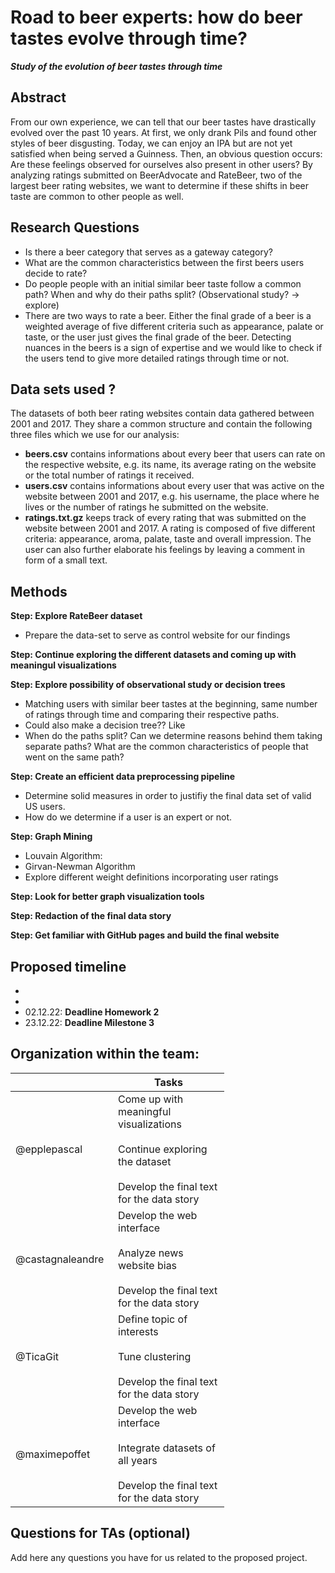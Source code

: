 # Road to beer experts: how do beer tastes evolve through time?

___Study of the evolution of beer tastes through time___


## Abstract

From our own experience, we can tell that our beer tastes have drastically evolved over the past 10 years. At first, we only drank Pils and found other styles of beer disgusting. Today, we can enjoy an IPA but are not yet satisfied when being served a Guinness.
Then, an obvious question occurs: Are these feelings observed for ourselves also present in other users? 
By analyzing ratings submitted on BeerAdvocate and RateBeer, two of the largest beer rating websites, we want to determine if these shifts in beer taste are common to other people as well.

<!-- We could try to classify users into different categories, going from complete beginner to expert, based per example on the number of reviews a user has written. It would then be interesting to detect first how these people’s tastes differ from each other, but also if in the beginning an expert had the same tastes/drank similar beers as a complete beginner. By looking at the text reviews through time, we might also find that users develop a specific vocabulary and become more able to express their sentiment towards beer. -->


## Research Questions

- Is there a beer category that serves as a gateway category?
- What are the common characteristics between the first beers users decide to rate?
- Do people people with an initial similar beer taste follow a common path? When and why do their paths split? (Observational study? -> explore)
- There are two ways to rate a beer. Either the final grade of a beer is a weighted average of five different criteria such as appearance, palate or taste, or the user just gives the final grade of the beer. Detecting nuances in the beers is a sign of expertise and we would like to check if the users tend to give more detailed ratings through time or not.

## Data sets used ?

The datasets of both beer rating websites contain data gathered between 2001 and 2017. They share a common structure and contain the following three files which we use for our analysis:

- **beers.csv**
contains informations about every beer that users can rate on the respective website, e.g. its name, its average rating on the website or the total number of ratings it received.  
- **users.csv**
contains informations about every user that was active on the website between 2001 and 2017, e.g. his username, the place where he lives or the number of ratings he submitted on the website.
- **ratings.txt.gz** keeps track of every rating that was submitted on the website between 2001 and 2017. A rating is composed of five different criteria: appearance, aroma, palate, taste and overall impression. The user can also further elaborate his feelings by leaving a comment in form of a small text.

## Methods
**Step: Explore RateBeer dataset**
- Prepare the data-set to serve as control website for our findings

**Step: Continue exploring the different datasets and coming up with meaningul visualizations**

**Step: Explore possibility of observational study or decision trees**
- Matching users with similar beer tastes at the beginning, same number of ratings through time and comparing their respective paths. 
- Could also make a decision tree?? Like 
- When do the paths split? Can we determine reasons behind them taking separate paths? What are the common characteristics of people that went on the same path?

**Step: Create an efficient data preprocessing pipeline**
- Determine solid measures in order to justifiy the final data set of valid US users.
- How do we determine if a user is an expert or not.

**Step: Graph Mining**
- Louvain Algorithm:
- Girvan-Newman Algorithm
- Explore different weight definitions incorporating user ratings


**Step: Look for better graph visualization tools**

**Step: Redaction of the final data story**

**Step: Get familiar with GitHub pages and build the final website**

## Proposed timeline
*  
* 
* 02.12.22: **Deadline Homework 2**
* 23.12.22: **Deadline Milestone 3**



## Organization within the team: 

<table class="tg" style="undefined;table-layout: fixed; width: 342px">
<colgroup>
<col style="width: 164px">
<col style="width: 178px">
</colgroup>
<thead>
  <tr>
    <th class="tg-0lax"></th>
    <th class="tg-0lax">Tasks</th>
  </tr>
</thead>
<tbody>
  <tr>
    <td class="tg-0lax">@epplepascal</td>
    <td class="tg-0lax">Come up with meaningful visualizations<br><br>Continue exploring the dataset<br><br>Develop the final text for the data story</td>
  </tr>
  <tr>
    <td class="tg-0lax">@castagnaleandre</td>
    <td class="tg-0lax">Develop the web interface<br><br>Analyze news website bias<br><br>Develop the final text for the data story</td>
  </tr>
  <tr>
    <td class="tg-0lax">@TicaGit</td>
    <td class="tg-0lax">Define topic of interests<br><br>Tune clustering<br><br>Develop the final text for the data story</td>
  </tr>
  <tr>
    <td class="tg-0lax">@maximepoffet</td>
    <td class="tg-0lax">Develop the web interface<br><br>Integrate datasets of all years<br><br>Develop the final text for the data story</td>
  </tr>
</tbody>
</table>

## Questions for TAs (optional)
Add here any questions you have for us related to the proposed project.
